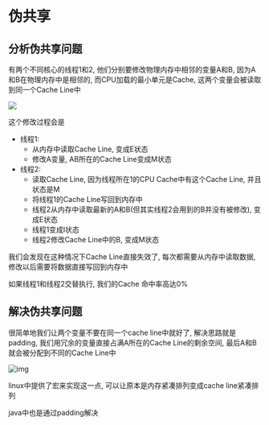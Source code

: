 # 伪共享

## 分析伪共享问题

有两个不同核心的线程1和2, 他们分别要修改物理内存中相邻的变量A和B, 因为A和B在物理内存中是相邻的, 而CPU加载的最小单元是Cache, 这两个变量会被读取到同一个Cache Line中

![](https://cdn.xiaolincoding.com/gh/xiaolincoder/ImageHost3@main/%E6%93%8D%E4%BD%9C%E7%B3%BB%E7%BB%9F/CPU%E4%BC%AA%E5%85%B1%E4%BA%AB/struct_ab.png)

这个修改过程会是

- 线程1:
  - 从内存中读取Cache Line, 变成E状态
  - 修改A变量, AB所在的Cache Line变成M状态
- 线程2:
  - 读取Cache Line, 因为线程所在1的CPU Cache中有这个Cache Line, 并且状态是M
  - 将线程1的Cache Line写回到内存中
  - 线程2从内存中读取最新的A和B(但其实线程2会用到的B并没有被修改), 变成E状态
  - 线程1变成I状态
  - 线程2修改Cache Line中的B, 变成M状态

我们会发现在这种情况下Cache Line直接失效了, 每次都需要从内存中读取数据, 修改以后需要将数据直接写回到内存中

如果线程1和线程2交替执行, 我们的Cache 命中率高达0%

## 解决伪共享问题

很简单地我们让两个变量不要在同一个cache line中就好了, 解决思路就是padding, 我们用冗余的变量直接占满A所在的Cache Line的剩余空间, 最后A和B就会被分配到不同的Cache Line中

![img](https://cdn.xiaolincoding.com/gh/xiaolincoder/ImageHost3@main/%E6%93%8D%E4%BD%9C%E7%B3%BB%E7%BB%9F/CPU%E4%BC%AA%E5%85%B1%E4%BA%AB/struct_ab1.png)

linux中提供了宏来实现这一点, 可以让原本是内存紧凑排列变成cache line紧凑排列

java中也是通过padding解决







